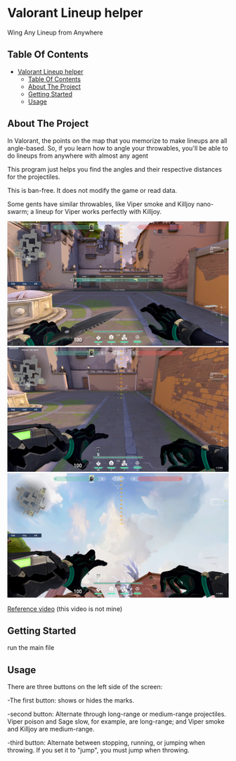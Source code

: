 # Valorant Lineup helper

Wing Any Lineup from Anywhere

## Table Of Contents

- [Valorant Lineup helper](#valorant-lineup-helper)
  - [Table Of Contents](#table-of-contents)
  - [About The Project](#about-the-project)
  - [Getting Started](#getting-started)
  - [Usage](#usage)

## About The Project

In Valorant, the points on the map that you memorize to make lineups are all angle-based. So, if you learn how to angle your throwables, you'll be able to do lineups from anywhere with almost any agent

This program just helps you find the angles and their respective distances for the projectiles.

This is ban-free. It does not modify the game or read data.

Some gents have similar throwables, like Viper smoke and Killjoy nano-swarm; a lineup for Viper works perfectly with Killjoy.

![image](images/screen2.png)
![image](images/screen1.png)
![image](images/screen3.png)

[Reference video](https://www.youtube.com/watch?v=kk4y5L4_kxs&t=3s) (this video is not mine)

## Getting Started

run the main file

## Usage

There are three buttons on the left side of the screen:

-The first button: shows or hides the marks.

-second button: Alternate through long-range or medium-range projectiles. Viper poison and Sage slow, for example, are long-range; and Viper smoke and Killjoy are medium-range.

-third button: Alternate between stopping, running, or jumping when throwing. If you set it to "jump", you must jump when throwing.

